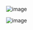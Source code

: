 ![image](https://github.com/Maleeshapa/E-Commerce-React/assets/132542186/00586143-f21a-454d-924f-ea6dad2ce7b1)

![image](https://github.com/Maleeshapa/E-Commerce-React/assets/132542186/94bc3b3c-864f-419b-8cba-8853e543ab59)

